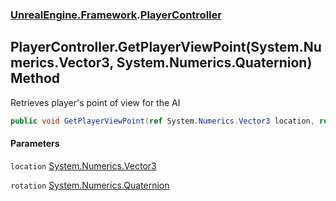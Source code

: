 ### [UnrealEngine.Framework](./UnrealEngine-Framework.md 'UnrealEngine.Framework').[PlayerController](./UnrealEngine-Framework-PlayerController.md 'UnrealEngine.Framework.PlayerController')
## PlayerController.GetPlayerViewPoint(System.Numerics.Vector3, System.Numerics.Quaternion) Method
Retrieves player's point of view for the AI  
```csharp
public void GetPlayerViewPoint(ref System.Numerics.Vector3 location, ref System.Numerics.Quaternion rotation);
```
#### Parameters
<a name='UnrealEngine-Framework-PlayerController-GetPlayerViewPoint(System-Numerics-Vector3_System-Numerics-Quaternion)-location'></a>
`location` [System.Numerics.Vector3](https://docs.microsoft.com/en-us/dotnet/api/System.Numerics.Vector3 'System.Numerics.Vector3')  
  
<a name='UnrealEngine-Framework-PlayerController-GetPlayerViewPoint(System-Numerics-Vector3_System-Numerics-Quaternion)-rotation'></a>
`rotation` [System.Numerics.Quaternion](https://docs.microsoft.com/en-us/dotnet/api/System.Numerics.Quaternion 'System.Numerics.Quaternion')  
  
